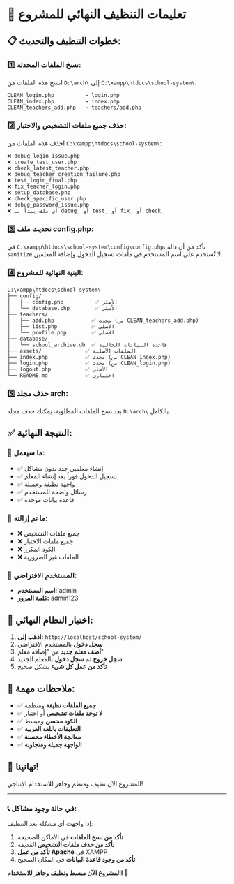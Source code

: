 # 🧹 تعليمات التنظيف النهائي للمشروع

## 📋 خطوات التنظيف والتحديث:

### 1️⃣ **نسخ الملفات المحدثة:**

انسخ هذه الملفات من `D:\arch\` إلى `C:\xampp\htdocs\school-system\`:

```
CLEAN_login.php          → login.php
CLEAN_index.php          → index.php
CLEAN_teachers_add.php   → teachers/add.php
```

### 2️⃣ **حذف جميع ملفات التشخيص والاختبار:**

احذف هذه الملفات من `C:\xampp\htdocs\school-system\`:

```
❌ debug_login_issue.php
❌ create_test_user.php
❌ check_latest_teacher.php
❌ debug_teacher_creation_failure.php
❌ test_login_final.php
❌ fix_teacher_login.php
❌ setup_database.php
❌ check_specific_user.php
❌ debug_password_issue.php
❌ أي ملف يبدأ بـ debug_ أو test_ أو fix_ أو check_
```

### 3️⃣ **تحديث ملف config.php:**

في `C:\xampp\htdocs\school-system\config\config.php`، تأكد من أن دالة `sanitize` لا تُستخدم على اسم المستخدم في ملفات تسجيل الدخول وإضافة المعلمين.

### 4️⃣ **البنية النهائية للمشروع:**

```
C:\xampp\htdocs\school-system\
├── config/
│   ├── config.php          ✅ الأصلي
│   └── database.php        ✅ الأصلي
├── teachers/
│   ├── add.php            ✅ محدث (من CLEAN_teachers_add.php)
│   ├── list.php           ✅ الأصلي
│   └── profile.php        ✅ الأصلي
├── database/
│   └── school_archive.db  ✅ قاعدة البيانات الحالية
├── assets/              ✅ الملفات الأصلية
├── index.php            ✅ محدث (من CLEAN_index.php)
├── login.php            ✅ محدث (من CLEAN_login.php)
├── logout.php           ✅ الأصلي
└── README.md            ✅ اختياري
```

### 5️⃣ **حذف مجلد arch:**

بعد نسخ الملفات المطلوبة، يمكنك حذف مجلد `D:\arch\` بالكامل.

## ✅ **النتيجة النهائية:**

### 🎯 **ما سيعمل:**
- ✅ إنشاء معلمين جدد بدون مشاكل
- ✅ تسجيل الدخول فوراً بعد إنشاء المعلم
- ✅ واجهة نظيفة وجميلة
- ✅ رسائل واضحة للمستخدم
- ✅ قاعدة بيانات موحدة

### 🚫 **ما تم إزالته:**
- ❌ جميع ملفات التشخيص
- ❌ جميع ملفات الاختبار
- ❌ الكود المكرر
- ❌ الملفات غير الضرورية

### 👤 **المستخدم الافتراضي:**
- **اسم المستخدم:** admin
- **كلمة المرور:** admin123

## 🧪 **اختبار النظام النهائي:**

1. **اذهب إلى:** `http://localhost/school-system/`
2. **سجل دخول** بالمستخدم الافتراضي
3. **أضف معلم جديد** من "إضافة معلم"
4. **سجل خروج** ثم **سجل دخول** بالمعلم الجديد
5. **تأكد من عمل كل شيء** بشكل صحيح

## 📝 **ملاحظات مهمة:**

- ✅ **جميع الملفات نظيفة** ومنظمة
- ✅ **لا توجد ملفات تشخيص** أو اختبار
- ✅ **الكود محسن** ومبسط
- ✅ **التعليقات باللغة العربية**
- ✅ **معالجة الأخطاء محسنة**
- ✅ **الواجهة جميلة ومتجاوبة**

## 🎉 **تهانينا!**

المشروع الآن نظيف ومنظم وجاهز للاستخدام الإنتاجي!

---

### 📞 **في حالة وجود مشاكل:**

إذا واجهت أي مشكلة بعد التنظيف:

1. **تأكد من نسخ الملفات** في الأماكن الصحيحة
2. **تأكد من حذف ملفات التشخيص** القديمة
3. **تأكد من عمل Apache** في XAMPP
4. **تأكد من وجود قاعدة البيانات** في المكان الصحيح

**المشروع الآن مبسط ونظيف وجاهز للاستخدام! 🚀**
